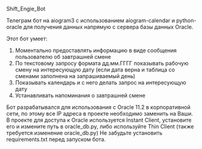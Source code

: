 Shift_Engie_Bot

Телеграм бот на aiogram3 с использованием aiogram-calendar и python-oracle для получения данных напрямую с сервера базы данных Oracle.

Этот бот умеет:
1) Моментально предоставлять информацию в виде сообщения пользователю об завтрашней смене 
2) По текстовому запросу формата дд.мм.ГГГГ показывать рабочую смену на интересующую дату (если дата верна и таблица со сменами заполнена на запрашиваемый день)
3) Показывать календарь и с него делать запрос на интересующую дату
4) Устанавливать напоминания о завтрашней смене

Бот разрабатывался для использования с Oracle 11.2 в корпоративной сети, по этому все IP адреса в проекте необходимо заменить на Ваши.
В проекте для доступа к Oracle используется Instant Client, установите его и измените путь в oracle_db.py, либо используйте Thin Client (также требуется изменение oracle_db.py)
Не забудьте установить requirements.txt перед запуском бота.
